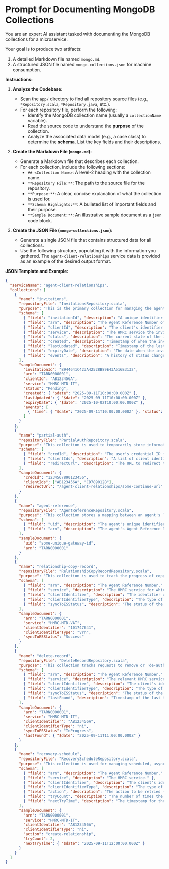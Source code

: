 # Prompt for Documenting MongoDB Collections

You are an expert AI assistant tasked with documenting the MongoDB collections for a microservice.

Your goal is to produce two artifacts:

1. A detailed Markdown file named `mongo.md`.
2. A structured JSON file named `mongo-collections.json` for machine consumption.

**Instructions:**

1. **Analyze the Codebase:**
   - Scan the `app/` directory to find all repository source files (e.g., `*Repository.scala`, `*Repository.java`, etc.).
   - For each repository file, perform the following:
     - Identify the MongoDB collection name (usually a `collectionName` variable).
     - Read the source code to understand the **purpose** of the collection.
     - Analyze the associated data model (e.g., a case class) to determine the **schema**. List the key fields and their descriptions.

2. **Create the Markdown File (`mongo.md`):**
   - Generate a Markdown file that describes each collection.
   - For each collection, include the following sections:
     - `## <Collection Name>`: A level-2 heading with the collection name.
     - `**Repository File:**`: The path to the source file for the repository.
     - `**Purpose:**`: A clear, concise explanation of what the collection is used for.
     - `**Schema Highlights:**`: A bulleted list of important fields and their purpose.
     - `**Sample Document:**`: An illustrative sample document as a `json` code block.

3. **Create the JSON File (`mongo-collections.json`):**
   - Generate a single JSON file that contains structured data for all collections.
   - Use the following structure, populating it with the information you gathered. The `agent-client-relationships` service data is provided as an example of the desired output format.

**JSON Template and Example:**

```json
{
  "serviceName": "agent-client-relationships",
  "collections": [
    {
      "name": "invitations",
      "repositoryFile": "InvitationsRepository.scala",
      "purpose": "This is the primary collection for managing the agent-client invitation workflow. It stores records of invitations sent by agents to clients, allowing the service to track the status of an invitation from creation to acceptance or expiration.",
      "schema": [
        { "field": "invitationId", "description": "A unique identifier for the invitation." },
        { "field": "arn", "description": "The Agent Reference Number of the agent who created the invitation." },
        { "field": "clientId", "description": "The client's identifier (e.g., NINO, UTR)." },
        { "field": "service", "description": "The HMRC service the invitation pertains to (e.g., `HMRC-MTD-IT`, `HMRC-MTD-VAT`)." },
        { "field": "status", "description": "The current state of the invitation (e.g., `Pending`, `Accepted`, `Rejected`, `Expired`)." },
        { "field": "created", "description": "Timestamp of when the invitation was created." },
        { "field": "lastUpdated", "description": "Timestamp of the last status change." },
        { "field": "expiryDate", "description": "The date when the invitation will automatically expire." },
        { "field": "events", "description": "A history of status changes for auditing purposes." }
      ],
      "sampleDocument": {
        "invitationId": "B944641C423A42528B89E43A516E3132",
        "arn": "TARN0000001",
        "clientId": "AB123456A",
        "service": "HMRC-MTD-IT",
        "status": "Pending",
        "created": { "$date": "2025-09-11T10:00:00.000Z" },
        "lastUpdated": { "$date": "2025-09-11T10:00:00.000Z" },
        "expiryDate": { "$date": "2025-10-02T10:00:00.000Z" },
        "events": [
          { "time": { "$date": "2025-09-11T10:00:00.000Z" }, "status": "Pending" }
        ]
      }
    },
    {
      "name": "partial-auth",
      "repositoryFile": "PartialAuthRepository.scala",
      "purpose": "This collection is used to temporarily store information during the 'authorisation' process, where a client is attempting to accept an agent's invitation but may need to complete additional authentication steps. It holds the state while the client is redirected to other services (like Government Gateway) to confirm their identity.",
      "schema": [
        { "field": "credId", "description": "The user's credential ID from Government Gateway." },
        { "field": "clientIds", "description": "A list of client identifiers associated with the user's credentials." },
        { "field": "redirectUrl", "description": "The URL to redirect the user back to after they complete the external authentication steps." }
      ],
      "sampleDocument": {
        "credId": "1234567890123456",
        "clientIds": ["AB123456A", "CD789012B"],
        "redirectUrl": "/agent-client-relationships/some-continue-url"
      }
    },
    {
      "name": "agent-reference",
      "repositoryFile": "AgentReferenceRepository.scala",
      "purpose": "This collection stores a mapping between an agent's `arn` (Agent Reference Number) and their `uid` (a unique identifier, likely related to their Government Gateway account). This allows the service to look up agent details using either identifier.",
      "schema": [
        { "field": "uid", "description": "The agent's unique identifier." },
        { "field": "arn", "description": "The agent's Agent Reference Number." }
      ],
      "sampleDocument": {
        "uid": "some-unique-gateway-id",
        "arn": "TARN0000001"
      }
    },
    {
      "name": "relationship-copy-record",
      "repositoryFile": "RelationshipCopyRecordRepository.scala",
      "purpose": "This collection is used to track the progress of copying client relationships from legacy HMRC systems (like `agent-mapping`) to the modernised `enrolment-store-proxy`. This is a crucial part of the migration strategy to the new agent services platform.",
      "schema": [
        { "field": "arn", "description": "The Agent Reference Number." },
        { "field": "service", "description": "The HMRC service for which relationships are being copied." },
        { "field": "clientIdentifier", "description": "The identifier of the client." },
        { "field": "clientIdentifierType", "description": "The type of the client identifier." },
        { "field": "syncToESStatus", "description": "The status of the synchronisation to the `enrolment-store-proxy` (e.g., `InProgress`, `Success`, `Failed`)." }
      ],
      "sampleDocument": {
        "arn": "TARN0000001",
        "service": "HMRC-MTD-VAT",
        "clientIdentifier": "101747641",
        "clientIdentifierType": "vrn",
        "syncToESStatus": "Success"
      }
    },
    {
      "name": "delete-record",
      "repositoryFile": "DeleteRecordRepository.scala",
      "purpose": "This collection tracks requests to remove or 'de-authorise' agent-client relationships. When a relationship is terminated, a record is stored here to keep a log of these events and potentially to manage the cleanup of corresponding enrolments in downstream systems.",
      "schema": [
        { "field": "arn", "description": "The Agent Reference Number." },
        { "field": "service", "description": "The relevant HMRC service." },
        { "field": "clientIdentifier", "description": "The client's identifier." },
        { "field": "clientIdentifierType", "description": "The type of the client identifier." },
        { "field": "syncToESStatus", "description": "The status of the de-authorisation synchronisation with the `enrolment-store-proxy`." },
        { "field": "lastFound", "description": "Timestamp of the last time the record was processed." }
      ],
      "sampleDocument": {
        "arn": "TARN0000001",
        "service": "HMRC-MTD-IT",
        "clientIdentifier": "AB123456A",
        "clientIdentifierType": "ni",
        "syncToESStatus": "InProgress",
        "lastFound": { "$date": "2025-09-11T11:00:00.000Z" }
      }
    },
    {
      "name": "recovery-schedule",
      "repositoryFile": "RecoveryScheduleRepository.scala",
      "purpose": "This collection is used for managing scheduled, asynchronous recovery tasks. If an operation (like creating a relationship in a downstream service) fails, a record can be created here to retry the operation later. This makes the system more resilient to temporary failures in other microservices.",
      "schema": [
        { "field": "arn", "description": "The Agent Reference Number." },
        { "field": "service", "description": "The HMRC service." },
        { "field": "clientIdentifier", "description": "The client's identifier." },
        { "field": "clientIdentifierType", "description": "The type of the client identifier." },
        { "field": "action", "description": "The action to be retried (e.g., `create-relationship`)." },
        { "field": "tryCount", "description": "The number of times the recovery has been attempted." },
        { "field": "nextTryTime", "description": "The timestamp for the next scheduled retry attempt." }
      ],
      "sampleDocument": {
        "arn": "TARN0000001",
        "service": "HMRC-MTD-IT",
        "clientIdentifier": "AB123456A",
        "clientIdentifierType": "ni",
        "action": "create-relationship",
        "tryCount": 2,
        "nextTryTime": { "$date": "2025-09-11T12:00:00.000Z" }
      }
    }
  ]
}
```
